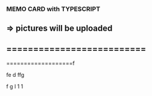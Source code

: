 ### MEMO CARD with TYPESCRIPT
=> pictures will be uploaded
--------------------------
==========================
-
===================f


fe
d
ffg

f
g
l
1
1
